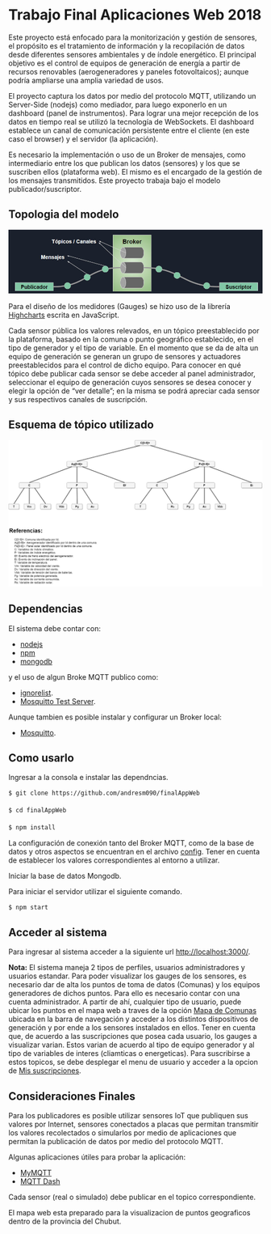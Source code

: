 # Trabajo Final Aplicaciones Web 2018
Este proyecto está enfocado para la monitorización y gestión de sensores, el propósito es el tratamiento de información y la recopilación de datos desde diferentes sensores ambientales y de índole energético. El principal objetivo es el control de equipos de generación de energía a partir de recursos renovables (aerogeneradores y paneles fotovoltaicos); aunque podría ampliarse una amplia variedad de usos.  

El proyecto captura los datos por medio del protocolo MQTT, utilizando un Server-Side (nodejs) como mediador, para luego exponerlo en un dashboard (panel de instrumentos).
Para lograr una mejor recepción de los datos en tiempo real se utilizó la tecnología de WebSockets. El dashboard establece un canal de comunicación persistente entre el cliente (en este caso el browser) y el servidor (la aplicación). 

Es necesario la implementación o uso de un Broker de mensajes, como intermediario entre los que publican los datos (sensores) y los que se suscriben ellos (plataforma web). El mismo es el encargado de la gestión de los mensajes transmitidos. Este proyecto trabaja bajo el modelo publicador/suscriptor.

## Topologia del modelo 

![Modelo](https://raw.githubusercontent.com/andresm090/finalAppWeb/master/asserts/esquema.jpg)

Para el diseño de los medidores (Gauges) se hizo uso de la librería [Highcharts](https://www.highcharts.com/) escrita en JavaScript.

Cada sensor pública los valores relevados, en un tópico preestablecido por la plataforma, basado en la comuna o punto geográfico establecido, en el tipo de generador y el tipo de variable. En el momento que se da de alta un equipo de generación se generan un grupo de sensores y actuadores preestablecidos para el control de dicho equipo. Para conocer en qué tópico debe publicar cada sensor se debe acceder al panel administrador, seleccionar el equipo de generación cuyos sensores se desea conocer y elegir la opción de “ver detalle”; en la misma se podrá apreciar cada sensor y sus respectivos canales de suscripción.

## Esquema de tópico utilizado

![Topicos](https://raw.githubusercontent.com/andresm090/finalAppWeb/master/asserts/Esquema-Topicos.jpg)

## Dependencias 

El sistema debe contar con: 
- [nodejs](https://nodejs.org/es/)
- [npm](https://www.npmjs.com/)
- [mongodb](https://www.mongodb.com/es) 

y el uso de algun Broke MQTT publico como:
 - [ignorelist](mqtt.ignorelist.com).
 - [Mosquitto Test Server](https://test.mosquitto.org/).
 
 Aunque tambien es posible instalar y configurar un Broker local:
 - [Mosquitto](https://mosquitto.org/).
 
 ## Como usarlo

Ingresar a la consola e instalar las dependncias.

```sh
$ git clone https://github.com/andresm090/finalAppWeb

$ cd finalAppWeb

$ npm install
```
La configuración de conexión tanto del Broker MQTT, como de la base de datos y otros aspectos se encuentran en el archivo [config](https://raw.githubusercontent.com/andresm090/finalAppWeb/master/config/config.js).
Tener en cuenta de establecer los valores correspondientes al entorno a utilizar.

Iniciar la base de datos Mongodb.

Para iniciar el servidor utilizar el siguiente comando.

```sh
$ npm start
```

## Acceder al sistema

Para ingresar al sistema acceder a la siguiente url [http://localhost:3000/](http://localhost:3000/).

**Nota:** El sistema maneja 2 tipos de perfiles, usuarios administradores y usuarios estandar. Para poder visualizar los gauges de los sensores, es necesario dar de alta los puntos de toma de datos (Comunas) y los equipos generadores de dichos puntos. Para ello es necesario contar con una cuenta administrador. 
A partir de ahí, cualquier tipo de usuario, puede ubicar los puntos en el mapa web a traves de la opción [Mapa de Comunas](http://localhost:3000/comunas) ubicada en la barra de navegación y acceder a los distintos dispositivos de generación y por ende a los sensores instalados en ellos. 
Tener en cuenta que, de acuerdo a las suscripciones que posea cada usuario, los gauges a visualizar varian. Estos varian de acuerdo al tipo de equipo generador y al tipo de variables de interes (cliamticas o energeticas). Para suscribirse a estos topicos, se debe desplegar el menu de usuario y acceder a la opcion de [Mis suscripciones](http://localhost:3000/topicos).

    
## Consideraciones Finales

Para los publicadores es posible utilizar sensores IoT que publiquen sus valores por Internet, sensores conectados a placas que permitan transmitir los valores recolectados o simularlos por medio de aplicaciones que permitan la publicación de datos por medio del protocolo MQTT.

Algunas aplicaciones útiles para probar la aplicación:

- [MyMQTT](https://play.google.com/store/apps/details?id=at.tripwire.mqtt.client&hl=es_AR) 
- [MQTT Dash](https://play.google.com/store/apps/details?id=net.routix.mqttdash&hl=es_AR)

Cada sensor (real o simulado) debe publicar en el topico correspondiente.

El mapa web esta preparado para la visualizacion de puntos geograficos dentro de la provincia del Chubut.
